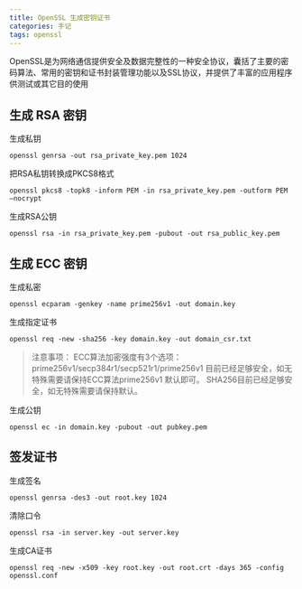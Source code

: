 ```yaml
---
title: OpenSSL 生成密钥证书
categories: 手记
tags: openssl
---
```


OpenSSL是为网络通信提供安全及数据完整性的一种安全协议，囊括了主要的密码算法、常用的密钥和证书封装管理功能以及SSL协议，并提供了丰富的应用程序供测试或其它目的使用

<!-- more -->

## 生成 RSA 密钥

生成私钥

```shell script
openssl genrsa -out rsa_private_key.pem 1024
```

把RSA私钥转换成PKCS8格式

```shell script
openssl pkcs8 -topk8 -inform PEM -in rsa_private_key.pem -outform PEM –nocrypt
```

生成RSA公钥

```shell script
openssl rsa -in rsa_private_key.pem -pubout -out rsa_public_key.pem
```

## 生成 ECC 密钥

生成私密

```shell script
openssl ecparam -genkey -name prime256v1 -out domain.key 
```

生成指定证书

```shell script
openssl req -new -sha256 -key domain.key -out domain_csr.txt
```

> 注意事项： ECC算法加密强度有3个选项：prime256v1/secp384r1/secp521r1/prime256v1 目前已经足够安全，如无特殊需要请保持ECC算法prime256v1 默认即可。 SHA256目前已经足够安全，如无特殊需要请保持默认。

生成公钥

```shell script
openssl ec -in domain.key -pubout -out pubkey.pem
```

## 签发证书

生成签名

```shell script
openssl genrsa -des3 -out root.key 1024
```

清除口令

```shell script
openssl rsa -in server.key -out server.key
```

生成CA证书

```shell script
openssl req -new -x509 -key root.key -out root.crt -days 365 -config openssl.conf
```
